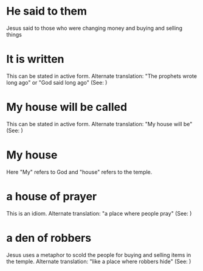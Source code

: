 
# He said to them
Jesus said to those who were changing money and buying and selling things

# It is written
This can be stated in active form. Alternate translation: "The prophets wrote long ago" or "God said long ago" (See: )

# My house will be called
This can be stated in active form. Alternate translation: "My house will be" (See: )

# My house
Here "My" refers to God and "house" refers to the temple.

# a house of prayer
This is an idiom. Alternate translation: "a place where people pray" (See: )

# a den of robbers
Jesus uses a metaphor to scold the people for buying and selling items in the temple. Alternate translation: "like a place where robbers hide" (See: )